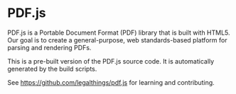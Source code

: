 # PDF.js
PDF.js is a Portable Document Format (PDF) library that is built with HTML5. Our goal is to create a general-purpose, web standards-based platform for parsing and rendering PDFs.

This is a pre-built version of the PDF.js source code. It is automatically generated by the build scripts.

See https://github.com/legalthings/pdf.js for learning and contributing.
